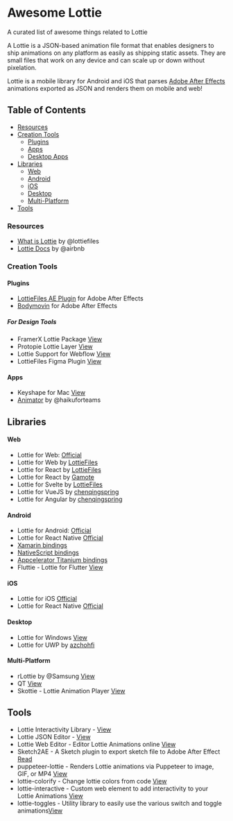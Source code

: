 # Awesome Lottie
A curated list of awesome things related to Lottie

A Lottie is a JSON-based animation file format that enables designers to ship animations on any platform as easily as shipping static assets. They are small files that work on any device and can scale up or down without pixelation.

Lottie is a mobile library for Android and iOS that parses [Adobe After Effects](http://www.adobe.com/products/aftereffects.html) animations exported as JSON and renders them on mobile and web!

## Table of Contents
- [Resources](#resources)
- [Creation Tools](#Creation-Tools)
    - [Plugins](#Plugins)
    - [Apps](#Apps)
    - [Desktop Apps](#Web-Apps)
- [Libraries](#Libraries)
    - [Web](#web)
    - [Android](#Android)
    - [iOS](#iOS)
    - [Desktop](#Desktop)
    - [Multi-Platform](#Multi-platform)
- [Tools](#tools)


### Resources
* [What is Lottie]() by @lottiefiles
* [Lottie Docs](https://airbnb.io/lottie/#/) by @airbnb

### Creation Tools

#### Plugins
* [LottieFiles AE Plugin](https://lottiefiles.com/ae) for Adobe After Effects
* [Bodymovin](https://aescripts.com/bodymovin/) for Adobe After Effects

##### For Design Tools
* FramerX Lottie Package [View](https://store.framer.com/package/airbnb/lottie)
* Protopie Lottie Layer [View](https://www.protopie.io/learn/basics/)
* Lottie Support for Webflow [View](https://university.webflow.com/courses/after-effects-lottie)
* LottieFiles Figma Plugin [View](https://www.figma.com/community/plugin/809860933081065308/LottieFiles)

#### Apps
* Keyshape for Mac [View](https://www.keyshapeapp.com/)
* [Animator](https://www.haikuforteams.com/animator/) by @haikuforteams


## Libraries
#### Web
* Lottie for Web: [Official](https://github.com/airbnb/lottie-web)
* Lottie for Web by [LottieFiles](https://github.com/LottieFiles/lottie-player)
* Lottie for React by [LottieFiles](https://github.com/LottieFiles/lottie-react)
* Lottie for React by [Gamote](https://github.com/gamote/lottie-react)
* Lottie for Svelte by [LottieFiles](https://github.com/LottieFiles/svelte-lottie-player)
* Lottie for VueJS by [chenqingspring](https://github.com/chenqingspring/vue-lottie)
* Lottie for Angular by [chenqingspring](https://github.com/chenqingspring/ng-lottie)

#### Android

* Lottie for Android: [Official](https://github.com/airbnb/lottie-android)
* Lottie for React Native [Official](https://github.com/airbnb/lottie-react-native)
* [Xamarin bindings](https://github.com/martijn00/LottieXamarin)
* [NativeScript bindings](https://github.com/bradmartin/nativescript-lottie)
* [Appcelerator Titanium bindings](https://github.com/m1ga/ti.animation)
* Fluttie - Lottie for Flutter [View](https://github.com/simolus3/fluttie)

#### iOS
* Lottie for iOS [Official](https://github.com/airbnb/lottie-ios)
* Lottie for React Native [Official](https://github.com/airbnb/lottie-react-native)

#### Desktop
* Lottie for Windows [View](https://github.com/windows-toolkit/Lottie-Windows)
* Lottie for UWP by [azchohfi](https://github.com/azchohfi/LottieUWP)


#### Multi-Platform
* rLottie by @Samsung [View](https://github.com/Samsung/rlottie)
* QT [View](https://www.qt.io/blog/2019/03/08/announcing-qtlottie)
* Skottie - Lottie Animation Player [View](https://skia.org/user/modules/skottie)

## Tools
* Lottie Interactivity Library - [View](https://lottiefiles.com/interactivity)
* Lottie JSON Editor - [View](https://lottiefiles.com/tools/json-editor)
* Lottie Web Editor - Editor Lottie Animations online [View](http://lottiefiles.com/editor)
* Sketch2AE - A Sketch plugin to export sketch file to Adobe After Effect [Read](https://github.com/bigxixi/Sketch2AE)
* puppeteer-lottie - Renders Lottie animations via Puppeteer to image, GIF, or MP4 [View](https://github.com/transitive-bullshit/puppeteer-lottie)
* lottie-colorify - Change lottie colors from code [View](https://github.com/xxmuaddib/lottie-colorify)
* lottie-interactive - Custom web element to add interactivity to your Lottie Animations [View](https://github.com/samuelOsborne/Lottie-interactive)
* lottie-toggles  - Utility library to easily use the various switch and toggle animations[View](https://github.com/CoderVishalSehgal/lottie-toggles)
